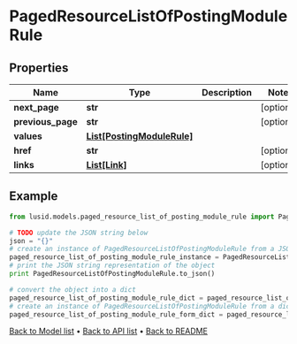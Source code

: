 # PagedResourceListOfPostingModuleRule


## Properties
Name | Type | Description | Notes
------------ | ------------- | ------------- | -------------
**next_page** | **str** |  | [optional] 
**previous_page** | **str** |  | [optional] 
**values** | [**List[PostingModuleRule]**](PostingModuleRule.md) |  | 
**href** | **str** |  | [optional] 
**links** | [**List[Link]**](Link.md) |  | [optional] 

## Example

```python
from lusid.models.paged_resource_list_of_posting_module_rule import PagedResourceListOfPostingModuleRule

# TODO update the JSON string below
json = "{}"
# create an instance of PagedResourceListOfPostingModuleRule from a JSON string
paged_resource_list_of_posting_module_rule_instance = PagedResourceListOfPostingModuleRule.from_json(json)
# print the JSON string representation of the object
print PagedResourceListOfPostingModuleRule.to_json()

# convert the object into a dict
paged_resource_list_of_posting_module_rule_dict = paged_resource_list_of_posting_module_rule_instance.to_dict()
# create an instance of PagedResourceListOfPostingModuleRule from a dict
paged_resource_list_of_posting_module_rule_form_dict = paged_resource_list_of_posting_module_rule.from_dict(paged_resource_list_of_posting_module_rule_dict)
```
[Back to Model list](../README.md#documentation-for-models) &#8226; [Back to API list](../README.md#documentation-for-api-endpoints) &#8226; [Back to README](../README.md)


